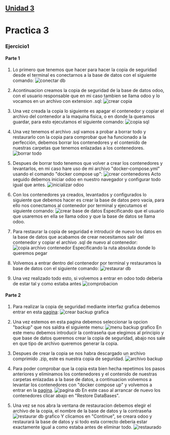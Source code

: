 ## [Unidad 3](../index.md)
# Practica 3

### Ejercicio1
#### Parte 1
1. Lo primero que tenemos que hacer para hacer la copia de seguridad desde el terminal es conectarnos a la base de datos con el siguiente comando:
![conectar db](archivos/conectar-a-db.png)

2. Acontinuacion creamos la copia de seguridad de la base de datos odoo, con el usuario responsable que en mi caso tambien se llama odoo y lo vocamos en un archivo con extension .sql:
![crear copia](archivos/crear-copia-seguridad-terminal.png)

3. Una vez creada la copia lo siguiente es apagar el contenedor y copiar el archivo del contenedor a la maquina fisica, o en donde la queramos guardar, para esto ejecutamos el siguiente comando:
![copia sql](archivos/copiar-backup.png)

4. Una vez tenemos el archivo .sql vamos a probar a borrar todo y restaurarlo con la copia para comprobar que ha funcionado a la perfección, debemos borrar los contenedores y el contenido de nuestras carpetas que tenemos enlazadas a los contenedores.
![borrar todo](archivos/borrar-contenedores.png)

5. Despues de borrar todo tenemos que volver a crear los contenedores y levantarlos, en mi caso hare uso de mi archivo "docker-compose.yml" usando el comando "docker compose up":
![crear contenedores](archivos/levantar-contenedores.nuevos.png)
Acto seguido debemos iniciar odoo en nuestro navegador y configurar todo igual que antes.
![inicializar odoo](archivos/inicializar-odoo.png)

6. Con los contenedores ya creados, levantados y configurados lo siguiente que debemos hacer es crear la base de datos pero vacia, para ello nos conectamos al contenedor por terminal y ejecutamos el siguiente comando:
![crear base de datos](archivos/crear-de-nuevo-bases-de-datos.png)
Especificando que el usuario que usaremos en ella se llama odoo y que la base de datos se llama odoo.

7. Para restaurar la copia de seguridad e introducir de nuevo los datos en la base de datos que acabamos de crear necesitamos salir del contenedor y copiar el archivo .sql de nuevo al contenedor:
![copia archivo contenedor](archivos/llevar-backup-contenedor.png)
Especificando la ruta absoluta donde lo queremos pegar

8. Volvemos a entrar dentro del contenedor por terminal y restauramos la base de datos con el siguiente comando:
![restaurar db](archivos/restaurar-bases-de-datos.png)

9. Una vez realizado todo esto, si volvemos a entrar en odoo todo deberia de estar tal y como estaba antes
![comprobacion](archivos/todo-restaurado.png)

#### Parte 2
1. Para realizar la copia de seguridad mediante interfaz grafica debemos entrar en esta [pagina](http://localhost:8069/web/database/manager):
![crear backup grafica](archivos/menu-db-grafico.png)

2. Una vez estemos en esta pagina debemos seleccionar la opcion "backup" que nos saldra el siguiente menu:
![menu backup grafico](archivos/crear-backup-grafico.png)
En este menu debemos introducir la contraseña que elegimos al principio y que base de datos queremos crear la copia de seguridad, abajo nos sale en que tipo de archivo queremos generar la copia.

3. Despues de crear la copia se nos habra descargado un archivo comprimido .zip, este es nuestra copia de seguridad.
![archivo backup](archivos/archivo-backup-grafico.png)

4. Para poder comprobar que la copia esta bien hecha repetimos los pasos anteriores y eliminamos los contenedores y el contenido de nuestras carpetas enlazadas a la base de datos, a continuacion volvemos a levantar los contenedores con "docker compose up" y volvemos a entrar en la [pagina](http://localhost:8069/web/database/manager).
![pagina db](archivos/menu-db-grafico.png)
En este caso al arrancar de nuevo los contenedores clicar abajo en "Restore DataBases".

5. Una vez se nos abra la ventana de restauracion debemos elegir el archivo de la copia, el nombre de la base de datos y la contraseña
![restaurar db grafico](archivos/restaurar-db-grafico.png)
Y clicamos en "Continue", se creara odoo y restaurará la base de datos y si todo esta correcto deberia estar exactamente igual a como estaba antes de eliminar todo.
![restaurado](archivos/todo-restaurado.png)


